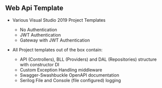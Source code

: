 ## Web Api Template

* Various Visual Studio 2019 Project Templates
  * No Authentication
  * JWT Authentication
  * Gateway with JWT Authentication

* All Project templates out of the box contain:
  * API (Controllers), BLL (Providers) and DAL (Repositories) structure with constructor DI
  * Custom Exception Handling middleware
  * Swagger-Swashbuckle OpenAPI documentation
  * Serilog File and Console (file configured) logging
